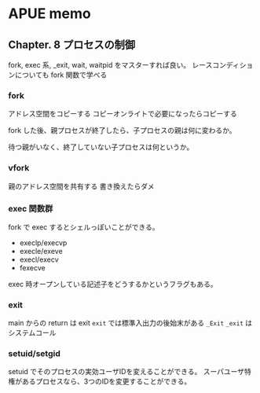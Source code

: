 # APUE memo

## Chapter. 8 プロセスの制御

fork, exec 系, _exit, wait, waitpid をマスターすれば良い。
レースコンディションについても fork 関数で学べる

### fork

アドレス空間をコピーする
コピーオンライトで必要になったらコピーする

fork した後、親プロセスが終了したら、子プロセスの親は何に変わるか。

待つ親がいなく、終了していない子プロセスは何というか。

### vfork

親のアドレス空間を共有する
書き換えたらダメ

### exec 関数群

fork で exec するとシェルっぽいことができる。

* execlp/execvp
* execle/exeve
* execl/execv
* fexecve

exec 時オープンしている記述子をどうするかというフラグもある。

### exit

main からの return は exit
`exit` では標準入出力の後始末がある
`_Exit`
`_exit` はシステムコール

### setuid/setgid

setuid でそのプロセスの実効ユーザIDを変えることができる。
スーパユーザ特権があるプロセスなら、3つのIDを変更することができる。
<!--stackedit_data:
eyJoaXN0b3J5IjpbLTEwODUyNTQ5ODJdfQ==
-->
